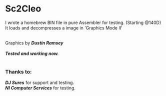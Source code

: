 # Sc2Cleo

I wrote a homebrew BIN file in pure Assembler for testing. (Starting @140D)  
It loads and decompresses a image in 'Graphics Mode II'<br><br>

Graphics by  ***Dustin Ramsey***<br><br>
***Tested and working now.***<br><br>

### Thanks to:
***DJ Sures*** for support and testing.<br>
***NI Computer Services*** for testing.
